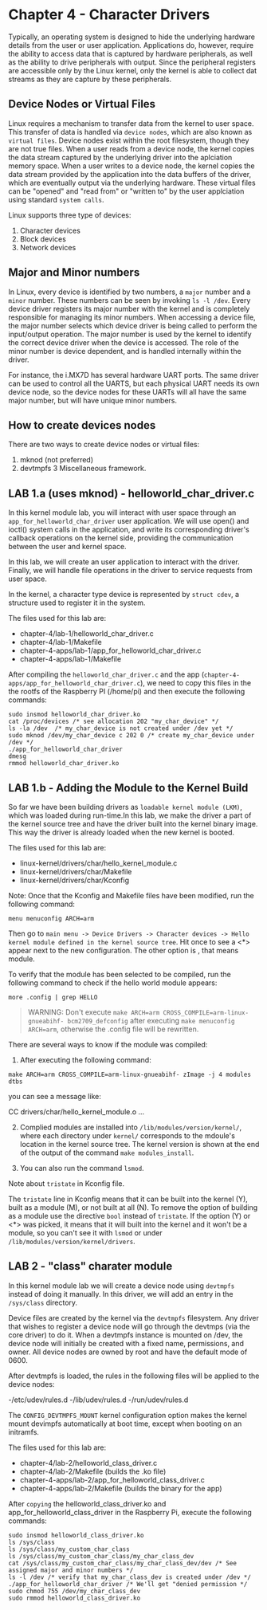 
# Chapter 4 - Character Drivers

Typically, an operating system is designed to hide the underlying hardware details from the user
or user application. Applications do, however, require the ability to access data that is captured
by hardware peripherals, as well as the ability to drive peripherals with output. Since the peripheral
registers are accessible only by the Linux kernel, only the kernel is able to collect dat streams
as they are capture by these peripherals.

## Device Nodes or Virtual Files

Linux requires a mechanism to transfer data from the kernel to user space. This transfer of data is
handled via `device nodes`, which are also known as `virtual files`. Device nodes exist within the
root filesystem, though they are not true files. When a user reads from a device node, the kernel copies
the data stream captured by the underlying driver into the aplciation memory space. When a user writes
to a device node, the kernel copies the data stream provided by the application into the data buffers
of the driver, which are eventually output via the underlying hardware. These virtual files can be
"opened" and "read from" or "written to" by the user applciation using standard `system calls`.

Linux supports three type of devices:

1. Character devices
2. Block devices
3. Network devices

## Major and Minor numbers

In Linux, every device is identified by two numbers, a `major` number and a `minor` number. These
numbers can be seen by invoking `ls -l /dev`. Every device driver registers its major number with
the kernel and is completely responsible for managing its minor numbers. When accessing a device file,
the major number selects which device driver is being called to perform the input/output operation.
The major number is used by the kernel to identify the correct device driver when the device is accessed.
The role of the minor number is device dependent, and is handled internally within the driver.

For instance, the i.MX7D has several hardware UART ports. The same driver can be used to control all the
UARTS, but each physical UART needs its own device node, so the device nodes for these UARTs will all have the
same major number, but will have unique minor numbers.

## How to create devices nodes

There are two ways to create device nodes or virtual files:

1. mknod (not preferred)
2. devtmpfs 
3  Miscellaneous framework.


## LAB 1.a (uses mknod) - helloworld_char_driver.c

In this kernel module lab, you will interact with user space through an `app_for_helloworld_char_driver` user application. We will use open()
and ioctl() system calls in the application, and write its corresponding driver's callback
operations on the kernel side, providing the communication between the user and kernel space.

In this lab, we will create an user application to interact with the driver. Finally, we
will handle file operations in the driver to service requests from user space.

In the kernel, a character type device is represented by `struct cdev`, a structure used to
register it in the system.

The files used for this lab are:

- chapter-4/lab-1/helloworld_char_driver.c
- chapter-4/lab-1/Makefile
- chapter-4-apps/lab-1/app_for_helloworld_char_driver.c
- chapter-4-apps/lab-1/Makefile

After compiling the `helloworld_char_driver.c` and the
app (`chapter-4-apps/app_for_helloworld_char_driver.c`), we need to copy
this files in the the rootfs of the Raspberry PI (/home/pi) and then execute
the following commands:

```shell
sudo insmod helloworld_char_driver.ko
cat /proc/devices /* see allocation 202 "my_char_device" */
ls -la /dev  /* my_char_device is not created under /dev yet */
sudo mknod /dev/my_char_device c 202 0 /* create my_char_device under /dev */
./app_for_helloworld_char_driver
dmesg
rmmod helloworld_char_driver.ko
```

## LAB 1.b - Adding the Module to the Kernel Build

So far we have been building drivers as `loadable kernel module (LKM)`, which
was loaded during run-time.In this lab, we make the driver a part of the kernel source tree
and have the driver built into the kernel binary image. This way the driver is already loaded
when the new kernel is booted.


The files used for this lab are:

- linux-kernel/drivers/char/hello_kernel_module.c
- linux-kernel/drivers/char/Makefile
- linux-kernel/drivers/char/Kconfig

Note: Once that the Kconfig and Makefile files have been modified, run the following command:

```shell
menu menuconfig ARCH=arm
```

Then go to `main menu -> Device Drivers -> Character devices -> Hello kernel module defined in the kernel source tree`. Hit <spacebar> once to see a <*> appear next to the new configuration. The other option is <m>, that means module.

To verify that the module has been selected to be compiled, run the following command to check
if the hello world module appears:

```shell
more .config | grep HELLO
```
> WARNING: Don't execute `make ARCH=arm CROSS_COMPILE=arm-linux-gnueabihf- bcm2709_defconfig` after
>         executing `make menuconfig ARCH=arm`, otherwise the .config file will be rewritten.

There are several ways to know if the module was compiled:

1. After executing the following command:

```shell
make ARCH=arm CROSS_COMPILE=arm-linux-gnueabihf- zImage -j 4 modules dtbs
```

you can see a message like:

   CC      drivers/char/hello_kernel_module.o
  	...

2. Complied modules are installed into `/lib/modules/version/kernel/`, where each directory
under `kernel/` corresponds to the mdoule's location in the kernel source tree. The kernel version
is shown at the end of the output of the command `make modules_install`.

3. You can also run the command `lsmod`.

Note about `tristate` in Kconfig file.

The `tristate` line in Kconfig means that it can be built into the kernel (Y), built as a
module (M), or not built at all (N). To remove the option of building as a module use the
directive `bool` instead of `tristate`. If the option (Y) or <*> was picked, it means that
it will built into the kernel and it won't be a module, so you can't see it with `lsmod` or under
`/lib/modules/version/kernel/drivers`.


## LAB 2 - "class" charater module

In this kernel module lab we will create a device node using `devtmpfs` instead of doing it
manually. In this driver, we will add an entry in the `/sys/class` directory.

Device files are created by the kernel via the `devtmpfs` filesystem. Any driver that wishes to
register a device node will go through the devtmps (via the core driver) to do it. When a devtmpfs
instance is mounted on /dev, the device node will initially be created with a fixed name,
permissions, and owner. All device nodes are owned by root and have the default mode of 0600.

After devtmpfs is loaded, the rules in the following files will be applied to the device nodes:

-/etc/udev/rules.d
-/lib/udev/rules.d
-/run/udev/rules.d

The `CONFIG_DEVTMPFS_MOUNT` kernel configuration option makes the kernel mount devimpfs automatically
at boot time, except when booting on an initramfs.

The files used for this lab are:

- chapter-4/lab-2/helloworld_class_driver.c
- chapter-4/lab-2/Makefile (builds the .ko file)
- chapter-4-apps/lab-2/app_for_helloworld_class_driver.c
- chapter-4-apps/lab-2/Makefile (builds the binary for the app)

After `copying` the helloworld_class_driver.ko and app_for_helloworld_class_driver in the Raspberry Pi,
execute the following commands:

```shell
sudo insmod helloworld_class_driver.ko
ls /sys/class
ls /sys/class/my_custom_char_class
ls /sys/class/my_custom_char_class/my_char_class_dev
cat /sys/class/my_custom_char_class/my_char_class_dev/dev /* See assigned major and minor numbers */
ls -l /dev /* verify that my_char_class_dev is created under /dev */
./app_for_helloworld_char_driver /* We'll get "denied permission */
sudo chmod 755 /dev/my_char_class_dev
sudo rmmod helloworld_class_driver.ko
```

